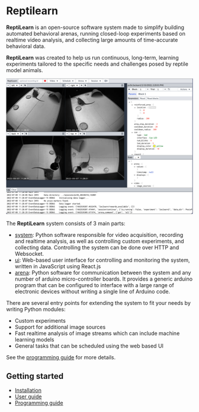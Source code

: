 # Reptilearn

__ReptiLearn__ is an open-source software system made to simplify building automated behavioral arenas, running closed-loop experiments based on realtime video analysis, and collecting large amounts of time-accurate behavioral data. 

__ReptiLearn__ was created to help us run continuous, long-term, learning experiments tailored to the specific needs and challenges posed by reptile model animals. 

![ReptiLearn user interface](/docs/reptilearn-ui.png)

The __ReptiLearn__ system consists of 3 main parts:
- [system](system): Python software responsible for video acquisition, recording and realtime analysis, as well as controlling custom experiments, and collecting data. Controlling the system can be done over HTTP and Websocket.
- [ui](ui): Web-based user interface for controlling and monitoring the system, written in JavaScript using React.js
- [arena](arena): Python software for communication between the system and any number of arduino micro-controller boards. It provides a generic arduino program that can be configured to interface with a large range of electronic devices without writing a single line of Arduino code.

There are several entry points for extending the system to fit your needs by writing Python modules:
- Custom experiments
- Support for additional image sources
- Fast realtime analysis of image streams which can include machine learning models
- General tasks that can be scheduled using the web based UI

See the [programming guide](docs/programming_guide.md) for more details. 

## Getting started

- [Installation](docs/installation.md)
- [User guide](docs/user_guide.md)
- [Programming guide](docs/programming_guide.md)
